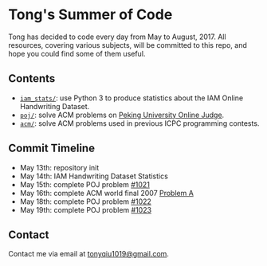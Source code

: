 # Tong's Summer of Code

Tong has decided to code every day from May to August, 2017. All resources, covering various subjects, will be committed to this repo, and hope you could find some of them useful.

## Contents

- [`iam_stats/`](iam_stats/): use Python 3 to produce statistics about the IAM Online Handwriting Dataset.
- [`poj/`](poj/): solve ACM problems on [Peking University Online Judge](http://poj.org/).
- [`acm/`](acm/): solve ACM problems used in previous ICPC programming contests.

## Commit Timeline

- May 13th: repository init
- May 14th: IAM Handwriting Dataset Statistics
- May 15th: complete POJ problem [\#1021](poj/1021.cpp)
- May 16th: complete ACM world final 2007 [Problem A](acm/wf2007/a.cpp)
- May 18th: complete POJ problem [\#1022](poj/1022.cpp)
- May 19th: complete POJ problem [\#1023](poj/1023.cpp)

## Contact

Contact me via email at [tonyqiu1019@gmail.com](mailto:tonyqiu1019@gmail.com).
